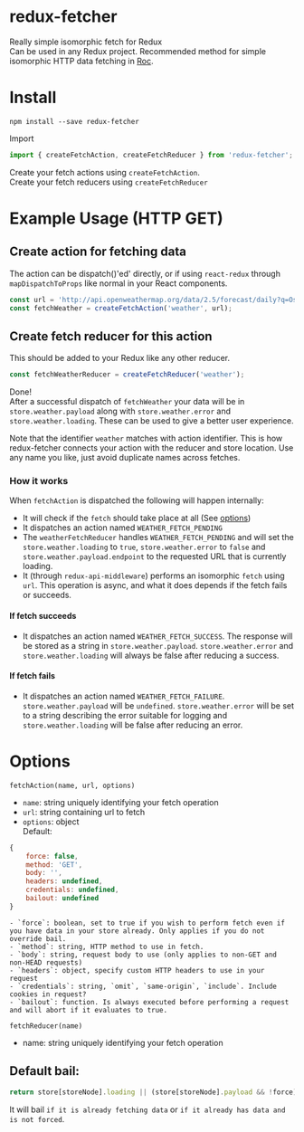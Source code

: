 # redux-fetcher
Really simple isomorphic fetch for Redux  
Can be used in any Redux project.
Recommended method for simple isomorphic HTTP data fetching in [Roc](https://github.com/vgno/roc-web-react).

# Install
```
npm install --save redux-fetcher
```

Import
```js
import { createFetchAction, createFetchReducer } from 'redux-fetcher';
```

Create your fetch actions using `createFetchAction`.  
Create your fetch reducers using `createFetchReducer`

# Example Usage (HTTP GET)

## Create action for fetching data
The action can be dispatch()'ed' directly, or if using `react-redux` through `mapDispatchToProps` like normal in your React components.
```js
const url = 'http://api.openweathermap.org/data/2.5/forecast/daily?q=Oslo&appid=2de143494c0b295cca9337e1e96b00e0';
const fetchWeather = createFetchAction('weather', url);
```


## Create fetch reducer for this action
This should be added to your Redux like any other reducer.
```js
const fetchWeatherReducer = createFetchReducer('weather');
```

Done!  
After a successful dispatch of `fetchWeather` your data will be in `store.weather.payload` along with `store.weather.error` and `store.weather.loading`. These can be used to give a better user experience.

Note that the identifier `weather` matches with action identifier. This is how redux-fetcher connects your action with the reducer and store location. Use any name you like, just avoid duplicate names across fetches.

### How it works
When `fetchAction` is dispatched the following will happen internally:
- It will check if the `fetch` should take place at all (See [options](#Options))
- It dispatches an action named `WEATHER_FETCH_PENDING`
- The `weatherFetchReducer` handles `WEATHER_FETCH_PENDING` and will set the `store.weather.loading` to `true`, `store.weather.error` to `false` and `store.weather.payload.endpoint` to the requested URL that is currently loading.
- It (through `redux-api-middleware`) performs an isomorphic `fetch` using `url`. This operation is async, and what it does depends if the fetch fails or succeeds.

#### If fetch succeeds
- It dispatches an action named `WEATHER_FETCH_SUCCESS`. The response will be stored as a string in `store.weather.payload`. `store.weather.error` and `store.weather.loading` will always be false after reducing a success.

#### If fetch fails
- It dispatches an action named `WEATHER_FETCH_FAILURE`. `store.weather.payload` will be `undefined`. `store.weather.error` will be set to a string describing the error suitable for logging and `store.weather.loading` will be false after reducing an error.

# Options
`fetchAction(name, url, options)`  
- `name`: string uniquely identifying your fetch operation
- `url`: string containing url to fetch
- `options`: object  
Default:
```js
{
    force: false,
    method: 'GET',
    body: '',
    headers: undefined,
    credentials: undefined,
    bailout: undefined
}
```
    - `force`: boolean, set to true if you wish to perform fetch even if you have data in your store already. Only applies if you do not override bail.
    - `method`: string, HTTP method to use in fetch.
    - `body`: string, request body to use (only applies to non-GET and non-HEAD requests)
    - `headers`: object, specify custom HTTP headers to use in your request
    - `credentials`: string, `omit`, `same-origin`, `include`. Include cookies in request?
    - `bailout`: function. Is always executed before performing a request and will abort if it evaluates to true.

`fetchReducer(name)`  
- name: string uniquely identifying your fetch operation

## Default bail:
```js
return store[storeNode].loading || (store[storeNode].payload && !force);
```
It will bail `if it is already fetching data` or `if it already has data and is not forced`.
